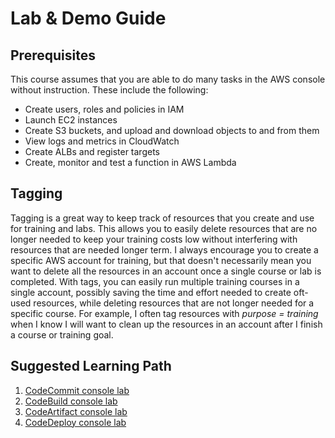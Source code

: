 # Lab & Demo Guide

## Prerequisites

This course assumes that you are able to do many tasks in the AWS console without instruction.
These include the following:

- Create users, roles and policies in IAM
- Launch EC2 instances
- Create S3 buckets, and upload and download objects to and from them
- View logs and metrics in CloudWatch
- Create ALBs and register targets
- Create, monitor and test a function in AWS Lambda

## Tagging

Tagging is a great way to keep track of resources that you create and use for training and labs.
This allows you to easily delete resources that are no longer needed to keep your training
costs low without interfering with resources that are needed longer term.  I always encourage you
to create a specific AWS account for training, but that doesn't necessarily mean you want to
delete all the resources in an account once a single course or lab is completed.  With tags, you can
easily run multiple training courses in a single account, possibly saving the time and effort
needed to create oft-used resources, while deleting resources that are not longer needed for a
specific course. For example, I often tag resources with *purpose = training* when I know I will
want to clean up the resources in an account after I finish a course or training goal.

## Suggested Learning Path

1. [CodeCommit console lab](./code-commit.md#console-lab)
1. [CodeBuild console lab](./code-build.md#console-lab)
1. [CodeArtifact console lab](./code-artifact.md#console-lab)
1. [CodeDeploy console lab](./code-deploy.md#console-lab)